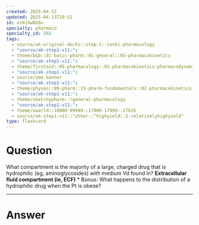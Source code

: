 ```yaml
---
created: 2025-04-13
updated: 2025-04-13T10:52
id: ez6{4w0bQ=
specialty: pharmaco
specialty_id: 282
tags:
  - source/ak-original-decks::step-1::zanki-pharmacology
  - "source/ak-step1-v11:": 
  - theme/b&b::01-basic-pharm::01-general::05-pharmacokinetics
  - "source/ak-step1-v11:": 
  - theme/firstaid::05-pharmacology::01-pharmacokinetics-pharmacodynamics::02-pharmacokinetics::volume-of-distribution
  - "source/ak-step1-v11:": 
  - source/ome-banner
  - "source/ak-step1-v11:": 
  - theme/physeo::09-pharm::15-pharm-fundamentals::02-pharmacokinetics-and-dosage-calculations
  - "source/ak-step1-v11:": 
  - theme/sketchypharm::!general-pharmacology
  - "source/ak-step1-v11:": 
  - theme/uworld::10000-99999::17000-17999::17635
  - source/ak-step1-v11::^other::^highyield::2-relativelyhighyield"
type: flashcard
---
```


# Question
What compartment is the majority of a large, charged drug that is hydrophilic (eg, aminoglycosides) with medium Vd found in?    **Extracellular fluid compartment (ie, ECF)**   * Bonus: What happens to the distribution of a hydrophilic drug when the Pt is obese?

---

# Answer

